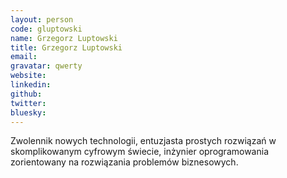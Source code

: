 ```yaml
---
layout: person
code: gluptowski
name: Grzegorz Luptowski
title: Grzegorz Luptowski
email:
gravatar: qwerty
website: 
linkedin: 
github: 
twitter: 
bluesky: 
---
```


Zwolennik nowych technologii, entuzjasta prostych rozwiązań w skomplikowanym cyfrowym świecie, inżynier oprogramowania zorientowany na rozwiązania problemów biznesowych.
